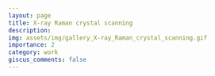 ```yaml
---
layout: page
title: X-ray Raman crystal scanning
description: 
img: assets/img/gallery_X-ray_Raman_crystal_scanning.gif
importance: 2
category: work
giscus_comments: false
---
```

